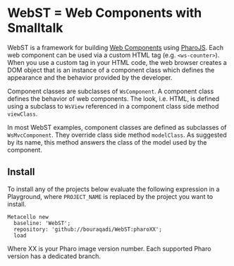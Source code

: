 # WebST = Web Components with Smalltalk
WebST is a framework for building [Web Components](https://www.webcomponents.org/) using [PharoJS](https://github.com/PharoJS/PharoJS). 
Each web component can be used via a custom HTML tag (e.g. `<ws-counter>`). When you use a custom tag in your HTML code, the web browser creates a DOM object that is an instance of a component class which defines the appearance and the behavior provided by the developer.

Component classes are subclasses of `WsComponent`. A component class defines the behavior of web components.
The look, i.e. HTML, is defined using a subclass to `WsView` referenced in a component class side method `viewClass`.

In most WebST examples, component classes are defined as subclasses of `WsMvcComponent`. 
They override class side method `modelClass`.
As suggested by its name, this method answers the class of the model used by the component.

## Install

To install any of the projects below evaluate the following expression in a Playground, where `PROJECT_NAME` is replaced by the project you want to install.
```Smalltalk
Metacello new
  baseline: 'WebST';
  repository: 'github://bouraqadi/WebST:pharoXX';
  load
 ```
Where XX is your Pharo image version number. Each supported Pharo version has a dedicated branch.
